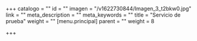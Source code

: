 +++
catalogo = ""
id = ""
imagen = "/v1622730844/Imagen_3_t2bkw0.jpg"
link = ""
meta_description = ""
meta_keywords = ""
title = "Servicio de prueba"
weight = ""
[menu.principal]
parent = ""
weight = 8

+++
